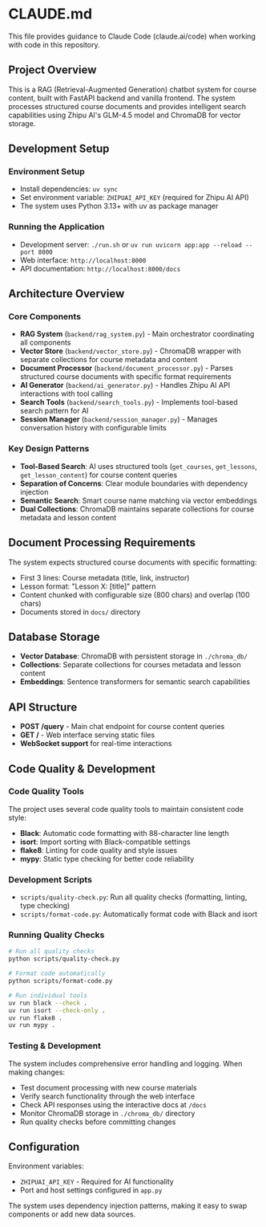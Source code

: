# CLAUDE.md

This file provides guidance to Claude Code (claude.ai/code) when working with code in this repository.

## Project Overview

This is a RAG (Retrieval-Augmented Generation) chatbot system for course content, built with FastAPI backend and vanilla frontend. The system processes structured course documents and provides intelligent search capabilities using Zhipu AI's GLM-4.5 model and ChromaDB for vector storage.

## Development Setup

### Environment Setup
- Install dependencies: `uv sync`
- Set environment variable: `ZHIPUAI_API_KEY` (required for Zhipu AI API)
- The system uses Python 3.13+ with uv as package manager

### Running the Application
- Development server: `./run.sh` or `uv run uvicorn app:app --reload --port 8000`
- Web interface: `http://localhost:8000`
- API documentation: `http://localhost:8000/docs`

## Architecture Overview

### Core Components
- **RAG System** (`backend/rag_system.py`) - Main orchestrator coordinating all components
- **Vector Store** (`backend/vector_store.py`) - ChromaDB wrapper with separate collections for course metadata and content
- **Document Processor** (`backend/document_processor.py`) - Parses structured course documents with specific format requirements
- **AI Generator** (`backend/ai_generator.py`) - Handles Zhipu AI API interactions with tool calling
- **Search Tools** (`backend/search_tools.py`) - Implements tool-based search pattern for AI
- **Session Manager** (`backend/session_manager.py`) - Manages conversation history with configurable limits

### Key Design Patterns
- **Tool-Based Search**: AI uses structured tools (`get_courses`, `get_lessons`, `get_lesson_content`) for course content queries
- **Separation of Concerns**: Clear module boundaries with dependency injection
- **Semantic Search**: Smart course name matching via vector embeddings
- **Dual Collections**: ChromaDB maintains separate collections for course metadata and lesson content

## Document Processing Requirements

The system expects structured course documents with specific formatting:
- First 3 lines: Course metadata (title, link, instructor)
- Lesson format: "Lesson X: [title]" pattern
- Content chunked with configurable size (800 chars) and overlap (100 chars)
- Documents stored in `docs/` directory

## Database Storage

- **Vector Database**: ChromaDB with persistent storage in `./chroma_db/`
- **Collections**: Separate collections for courses metadata and lesson content
- **Embeddings**: Sentence transformers for semantic search capabilities

## API Structure

- **POST /query** - Main chat endpoint for course content queries
- **GET /** - Web interface serving static files
- **WebSocket support** for real-time interactions

## Code Quality & Development

### Code Quality Tools
The project uses several code quality tools to maintain consistent code style:

- **Black**: Automatic code formatting with 88-character line length
- **isort**: Import sorting with Black-compatible settings
- **flake8**: Linting for code quality and style issues
- **mypy**: Static type checking for better code reliability

### Development Scripts
- `scripts/quality-check.py`: Run all quality checks (formatting, linting, type checking)
- `scripts/format-code.py`: Automatically format code with Black and isort

### Running Quality Checks
```bash
# Run all quality checks
python scripts/quality-check.py

# Format code automatically
python scripts/format-code.py

# Run individual tools
uv run black --check .
uv run isort --check-only .
uv run flake8 .
uv run mypy .
```

### Testing & Development

The system includes comprehensive error handling and logging. When making changes:
- Test document processing with new course materials
- Verify search functionality through the web interface
- Check API responses using the interactive docs at `/docs`
- Monitor ChromaDB storage in `./chroma_db/` directory
- Run quality checks before committing changes

## Configuration

Environment variables:
- `ZHIPUAI_API_KEY` - Required for AI functionality
- Port and host settings configured in `app.py`

The system uses dependency injection patterns, making it easy to swap components or add new data sources.